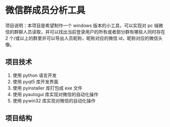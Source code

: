 # 微信群成员分析工具

项目说明：本项目是希望制作一个 windows 版本的小工具，可以实现对 pc 端微信的群聊人员读取，并可以找出当前登录用户的所有或者部分群有哪些人同时存在 2 个/或以上的群里并可以导出人员昵称，昵称对应的微信 id，昵称对应的微信头像。

## 项目技术

1. 使用 python 语言开发
2. 使用 pyqt5 库开发界面
3. 使用 pyinstaller 库打包成 exe 文件
4. 使用 pyautogui 库实现对微信的自动化操作
5. 使用 pywin32 库实现对微信的自动化操作

## 项目结构
